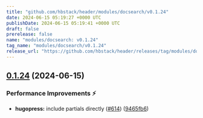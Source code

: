 ```yaml
---
title: "github.com/hbstack/header/modules/docsearch/v0.1.24"
date: 2024-06-15 05:19:27 +0000 UTC
publishDate: 2024-06-15 05:19:41 +0000 UTC
draft: false
prerelease: false
name: "modules/docsearch: v0.1.24"
tag_name: "modules/docsearch/v0.1.24"
release_url: "https://github.com/hbstack/header/releases/tag/modules/docsearch/v0.1.24"
---
```


## [0.1.24](https://github.com/hbstack/header/compare/modules/docsearch/v0.1.23...modules/docsearch/v0.1.24) (2024-06-15)


### Performance Improvements ⚡️

* **hugopress:** include partials directly ([#614](https://github.com/hbstack/header/issues/614)) ([9465fb6](https://github.com/hbstack/header/commit/9465fb634f2711058b664659dccb9ce42ef3ad00))
